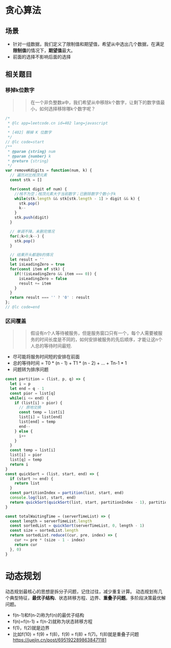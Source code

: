 # 贪心算法

## 场景
* 针对一组数据，我们定义了限制值和期望值，希望从中选出几个数据，在满足**限制值**的情况下，**期望值**最大。
* 前面的选择不影响后面的选择

## 相关题目

### 移掉k位数字
>> 在一个非负整数a中，我们希望从中移除k个数字，让剩下的数字值最小，如何选择移除哪k个数字呢？

```js
/*
 * @lc app=leetcode.cn id=402 lang=javascript
 *
 * [402] 移掉 K 位数字
 */
// @lc code=start
/**
 * @param {string} num
 * @param {number} k
 * @return {string}
 */
var removeKdigits = function(num, k) {
  // 遍历对比栈顶元素
  const stk = []

  for(const digit of num) {
    //栈不为空；栈顶元素大于当前数字；已删除数字个数小于k
    while(stk.length && stk[stk.length - 1] > digit && k) {
      stk.pop()
      k--
    }
    stk.push(digit)
  }

  // 单调不降，未删完情况
  for(;k>0;k--) {
    stk.pop()
  }

  // 结果开头都是0的情况
  let result = ''
  let isLeadingZero = true
  for(const item of stk) {
    if(!(isLeadingZero && item === 0)) {
      isLeadingZero = false
      result += item
    }
  }
  return result === '' ? '0' : result
};
// @lc code=end
```

### 区间覆盖
>> 假设有n个人等待被服务，但是服务窗口只有一个，每个人需要被服务的时间长度是不同的，如何安排被服务的先后顺序，才能让这n个人总的等待时间最短.
- 尽可能将服务时间短的安排在前面
- 总的等待时间 = T0 * (n - 1) + T1 * (n - 2) + ... + Tn-1 * 1
- 问题转为排序问题

```js
const partition = (list, p, q) => {
  let i = p
  let end = q - 1
  const pior = list[q] 
  while(i <= end) {
    if (list[i] > pior) {
      // 原地交换
      const temp = list[i]
      list[i] = list[end]
      list[end] = temp
      end--
    } else {
      i++
    }
  }
  const temp = list[i]
  list[i] = pior
  list[q] = temp
  return i
}
const quickSort = (list, start, end) => {
  if (start >= end) {
    return list
  }
  const partitionIndex = partition(list, start, end)
  console.log(list, start, end)
  return quickSort(quickSort(list, start, partitionIndex - 1), partitionIndex + 1, end)
}

const totalWaitingTime = (serverTimeList) => {
  const length = serverTimeList.length
  const sortedList = quickSort(serverTimeList, 0, length - 1)
  const size = sortedList.length
  return sortedList.reduce((cur, pre, index) => {
    cur += pre * (size - 1 - index)
    return cur
  }, 0)
}
```

# 动态规划
动态规划最核心的思想是拆分子问题，记住过往，减少重复计算。
动态规划有几个典型特征，**最优子结构**、状态转移方程、边界、**重叠子问题**。多阶段决策最优解问题。
* f(n-1)和f(n-2)称为f(n)的最优子结构
* f(n)=f(n-1) + f(n-2)就称为状态转移方程
* f(1)，f(2)就是边界
* 比如f(10) = f(9) + f(8)，f(9) = f(8) + f(7)。f(8)就是重叠子问题
https://juejin.cn/post/6951922898638471181



